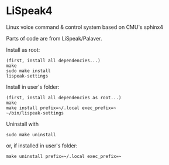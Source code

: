 # LiSpeak4
Linux voice command &amp; control system based on CMU's sphinx4

Parts of code are from LiSpeak/Palaver.

Install as root:

	(first, install all dependencies...)
    make
    sudo make install
    lispeak-settings

Install in user's folder:

	(first, install all dependencies as root...)
    make
    make install prefix=~/.local exec_prefix=~
    ~/bin/lispeak-settings

Uninstall with

    sudo make uninstall

or, if installed in user's folder:

    make uninstall prefix=~/.local exec_prefix=~

